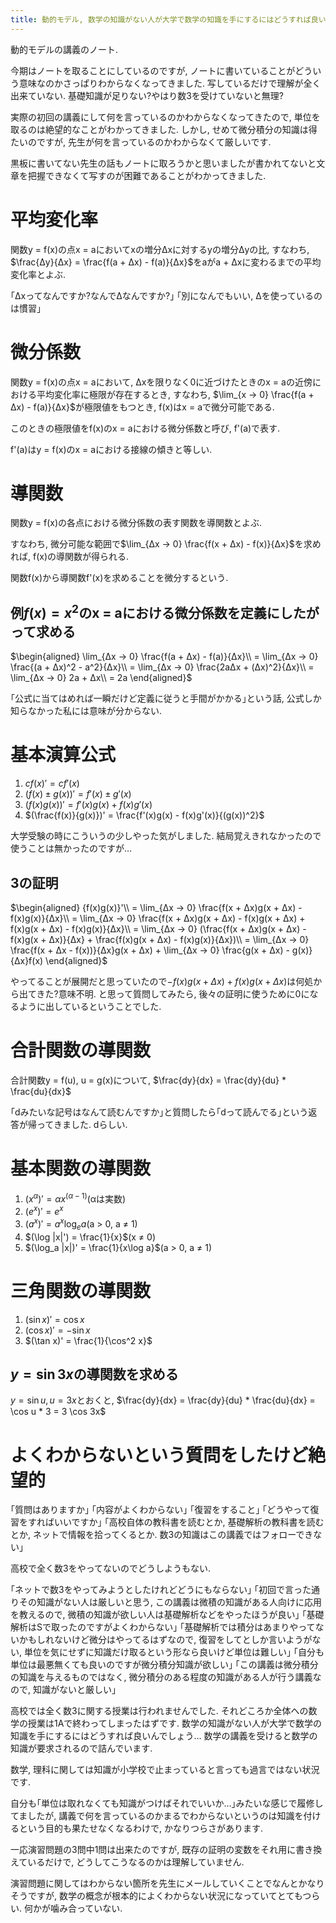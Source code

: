 ```yaml
---
title: 動的モデル, 数学の知識がない人が大学で数学の知識を手にするにはどうすれば良いんでしょう
---
```


動的モデルの講義のノート.

今期はノートを取ることにしているのですが,
ノートに書いていることがどういう意味なのかさっぱりわからなくなってきました.
写しているだけで理解が全く出来ていない.
基礎知識が足りない?やはり数3を受けていないと無理?

実際の初回の講義にして何を言っているのかわからなくなってきたので,
単位を取るのは絶望的なことがわかってきました.
しかし,
せめて微分積分の知識は得たいのですが,
先生が何を言っているのかわからなくて厳しいです.

黒板に書いてない先生の話もノートに取ろうかと思いましたが書かれてないと文章を把握できなくて写すのが困難であることがわかってきました.

# 平均変化率

関数y = f(x)の点x = aにおいてxの増分Δxに対するyの増分Δyの比,
すなわち,
$\frac{Δy}{Δx} = \frac{f(a + Δx) - f(a)}{Δx}$をaがa + Δxに変わるまでの平均変化率とよぶ.

｢Δxってなんですか?なんでΔなんですか?｣
｢別になんでもいい, Δを使っているのは慣習｣

# 微分係数

関数y = f(x)の点x = aにおいて,
Δxを限りなく0に近づけたときのx = aの近傍における平均変化率に極限が存在するとき,
すなわち,
$\lim_{x → 0} \frac{f(a + Δx) - f(a)}{Δx}$が極限値をもつとき,
f(x)はx = aで微分可能である.

このときの極限値をf(x)のx = aにおける微分係数と呼び,
f'(a)で表す.

f'(a)はy = f(x)のx = aにおける接線の傾きと等しい.

# 導関数

関数y = f(x)の各点における微分係数の表す関数を導関数とよぶ.

すなわち,
微分可能な範囲で$\lim_{Δx → 0} \frac{f(x + Δx) - f(x)}{Δx}$を求めれば,
f(x)の導関数が得られる.

関数f(x)から導関数f'(x)を求めることを微分するという.

## 例$f(x) = x^2$のx = aにおける微分係数を定義にしたがって求める

$\begin{aligned}
\lim_{Δx → 0} \frac{f(a + Δx) - f(a)}{Δx}\\
= \lim_{Δx → 0} \frac{(a + Δx)^2 - a^2}{Δx}\\
= \lim_{Δx → 0} \frac{2aΔx + (Δx)^2}{Δx}\\
= \lim_{Δx → 0} 2a + Δx\\
= 2a
\end{aligned}$

｢公式に当てはめれば一瞬だけど定義に従うと手間がかかる｣という話,
公式しか知らなかった私には意味が分からない.

# 基本演算公式

1. $cf(x)' = cf'(x)$
2. $(f(x) ± g(x))' = f'(x) ± g'(x)$
3. $(f(x)g(x))' = f'(x)g(x) + f(x)g'(x)$
4. $(\frac{f(x)}{g(x)})' = \frac{f'(x)g(x) - f(x)g'(x)}{(g(x))^2}$

大学受験の時にこういうの少しやった気がしました.
結局覚えきれなかったので使うことは無かったのですが…

## 3の証明

$\begin{aligned}
{f(x)g(x)}'\\
= \lim_{Δx → 0} \frac{f(x + Δx)g(x + Δx) - f(x)g(x)}{Δx}\\
= \lim_{Δx → 0} \frac{f(x + Δx)g(x + Δx) - f(x)g(x + Δx) + f(x)g(x + Δx) - f(x)g(x)}{Δx}\\
= \lim_{Δx → 0} (\frac{f(x + Δx)g(x + Δx) - f(x)g(x + Δx)}{Δx} + \frac{f(x)g(x + Δx) - f(x)g(x)}{Δx})\\
= \lim_{Δx → 0} \frac{f(x + Δx - f(x))}{Δx}g(x + Δx) + \lim_{Δx → 0} \frac{g(x + Δx) - g(x)}{Δx}f(x)
\end{aligned}$

やってることが展開だと思っていたので$- f(x)g(x + Δx) + f(x)g(x + Δx)$は何処から出てきた?意味不明.
と思って質問してみたら,
後々の証明に使うために0になるように出しているということでした.

# 合計関数の導関数

合計関数y = f(u), u = g(x)について,
$\frac{dy}{dx} = \frac{dy}{du} * \frac{du}{dx}$

｢dみたいな記号はなんて読むんですか｣と質問したら｢dって読んでる｣という返答が帰ってきました.
dらしい.

# 基本関数の導関数

1. $(x^α)' = αx^(α - 1)$(αは実数)
2. $(e^x)' = e^x$
3. $(a^x)' = a^x\log_{e}a$(a > 0, a ≠ 1)
4. $(\log |x|') = \frac{1}{x}$(x ≠ 0)
5. $(\log_a |x|)' = \frac{1}{x\log a}$(a > 0, a ≠ 1)

# 三角関数の導関数

1. $(\sin x)' = \cos x$
2. $(\cos x)' = -\sin x$
3. $(\tan x)' = \frac{1}{\cos^2 x}$

## $y = \sin 3x$の導関数を求める

$y = \sin u, u = 3x$とおくと,
$\frac{dy}{dx} = \frac{dy}{du} * \frac{du}{dx} = \cos u * 3 = 3 \cos 3x$

# よくわからないという質問をしたけど絶望的

｢質問はありますか｣
｢内容がよくわからない｣
｢復習をすること｣
｢どうやって復習をすればいいですか｣
｢高校自体の教科書を読むとか, 基礎解析の教科書を読むとか, ネットで情報を拾ってくるとか. 数3の知識はこの講義ではフォローできない｣

高校で全く数3をやってないのでどうしようもない.

｢ネットで数3をやってみようとしたけれどどうにもならない｣
｢初回で言った通りその知識がない人は厳しいと思う, この講義は微積の知識がある人向けに応用を教えるので, 微積の知識が欲しい人は基礎解析などをやったほうが良い｣
｢基礎解析はSで取ったのですがよくわからない｣
｢基礎解析では積分はあまりやってないかもしれないけど微分はやってるはずなので, 復習をしてとしか言いようがない, 単位を気にせずに知識だけ取るという形なら良いけど単位は難しい｣
｢自分も単位は最悪無くても良いのですが微分積分知識が欲しい｣
｢この講義は微分積分の知識を与えるものではなく, 微分積分のある程度の知識がある人が行う講義なので, 知識がないと厳しい｣

高校では全く数3に関する授業は行われませんでした.
それどころか全体への数学の授業は1Aで終わってしまったはずです.
数学の知識がない人が大学で数学の知識を手にするにはどうすれば良いんでしょう…
数学の講義を受けると数学の知識が要求されるので詰んでいます.

数学, 理科に関しては知識が小学校で止まっていると言っても過言ではない状況です.

自分も｢単位は取れなくても知識がつけばそれでいいか…｣みたいな感じで履修してましたが, 講義で何を言っているのかまるでわからないというのは知識を付けるという目的も果たせなくなるわけで,
かなりつらさがあります.

一応演習問題の3問中1問は出来たのですが,
既存の証明の変数をそれ用に書き換えているだけで,
どうしてこうなるのかは理解していません.

演習問題に関してはわからない箇所を先生にメールしていくことでなんとかなりそうですが,
数学の概念が根本的によくわからない状況になっていてとてもつらい.
何かが噛み合っていない.
